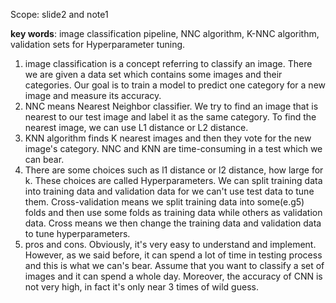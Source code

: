 Scope: slide2 and note1

**key words**: image classification pipeline, NNC algorithm, K-NNC algorithm, validation sets for Hyperparameter tuning.

1. image classification is a concept referring to classify an image. There we are given a data set which contains some images and their categories. Our goal is to train a model to predict one category for a new image and measure its accuracy.
2. NNC means Nearest Neighbor classifier. We try to find an image that is nearest to our test image and label it as the same category. To find the nearest image, we can use L1 distance or L2 distance.
3. KNN algorithm finds K nearest images and then they vote for the new image's category. NNC and KNN are time-consuming in a test which we can bear.
4. There are some choices such as l1 distance or l2 distance, how large for k. These choices are called Hyperparameters. We can split training data into training data and validation data for we can't use test data to tune them. Cross-validation means we split training data into some(e.g5) folds and then use some folds as training data while others as  validation data. Cross means we then change the training data and validation data to tune hyperparameters.
5. pros and cons.  Obviously,  it's very easy to understand and implement. However, as we said before, it can spend a lot of time in testing process and this is what we can's bear. Assume that you want to classify a set of images and it can spend a whole day. Moreover, the accuracy of CNN is not very high, in fact it's only near 3 times of wild guess.

 

